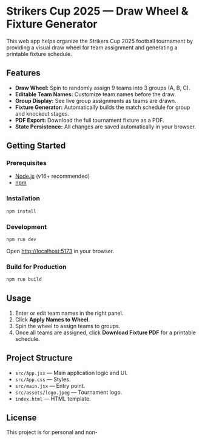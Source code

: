 # Strikers Cup 2025 — Draw Wheel & Fixture Generator

This web app helps organize the Strikers Cup 2025 football tournament by providing a visual draw wheel for team assignment and generating a printable fixture schedule.

## Features

- **Draw Wheel:** Spin to randomly assign 9 teams into 3 groups (A, B, C).
- **Editable Team Names:** Customize team names before the draw.
- **Group Display:** See live group assignments as teams are drawn.
- **Fixture Generator:** Automatically builds the match schedule for group and knockout stages.
- **PDF Export:** Download the full tournament fixture as a PDF.
- **State Persistence:** All changes are saved automatically in your browser.

## Getting Started

### Prerequisites

- [Node.js](https://nodejs.org/) (v16+ recommended)
- [npm](https://www.npmjs.com/)

### Installation

```sh
npm install
```

### Development

```sh
npm run dev
```
Open [http://localhost:5173](http://localhost:5173) in your browser.

### Build for Production

```sh
npm run build
```

## Usage

1. Enter or edit team names in the right panel.
2. Click **Apply Names to Wheel**.
3. Spin the wheel to assign teams to groups.
4. Once all teams are assigned, click **Download Fixture PDF** for a printable schedule.

## Project Structure

- `src/App.jsx` — Main application logic and UI.
- `src/App.css` — Styles.
- `src/main.jsx` — Entry point.
- `src/assets/logo.jpeg` — Tournament logo.
- `index.html` — HTML template.

## License

This project is for personal and non-
